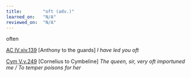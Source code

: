 ```yaml
---
title:        "oft (adv.)"
learned_on:   "N/A"
reviewed_on:  "N/A"
---
```


often

[AC IV.xiv.139](https://www.shakespeareswords.com/Public/Play.aspx?Act=4&Scene=14&WorkId=8#111417) \[Anthony to the guards\] *I have led you oft*

[Cym V.v.249](https://www.shakespeareswords.com/Public/Play.aspx?Act=5&Scene=5&WorkId=7#141044) \[Cornelius to Cymbeline\] *The queen, sir, very oft importuned me / To temper poisons for her*

